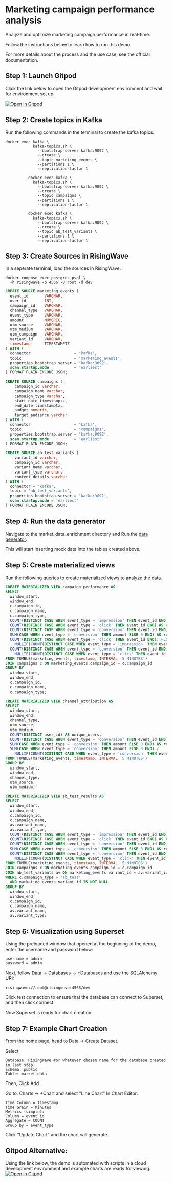 # Marketing campaign performance analysis

Analyze and optimize marketing campaign performance in real-time.

Follow the instructions below to learn how to run this demo. 

For more details about the process and the use case, see the official documentation.

## Step 1: Launch Gitpod

Click the link below to open the Gitpod development environment and wait for environment set up.

[![Open in Gitpod](https://gitpod.io/button/open-in-gitpod.svg)](https://gitpod.io/#https://github.com/tinytimcodes/awesome-stream-processing)

## Step 2: Create topics in Kafka

Run the following commands in the terminal to create the kafka topics.

```terminal
docker exec kafka \
            kafka-topics.sh \
              --bootstrap-server kafka:9092 \
              --create \
              --topic marketing_events \
              --partitions 1 \
              --replication-factor 1

          docker exec kafka \
            kafka-topics.sh \
              --bootstrap-server kafka:9092 \
              --create \
              --topic campaigns \
              --partitions 1 \
              --replication-factor 1
          
          docker exec kafka \
            kafka-topics.sh \
              --bootstrap-server kafka:9092 \
              --create \
              --topic ab_test_variants \
              --partitions 1 \
              --replication-factor 1
```

## Step 3: Create Sources in RisingWave

In a seperate terminal, load the sources in RisingWave.

```terminal
docker-compose exec postgres psql \
  -h risingwave -p 4566 -U root -d dev
```

```sql
CREATE SOURCE marketing_events (
  event_id       VARCHAR,
  user_id        INT,
  campaign_id    VARCHAR,
  channel_type   VARCHAR,
  event_type     VARCHAR,
  amount         NUMERIC,
  utm_source     VARCHAR,
  utm_medium     VARCHAR,
  utm_campaign   VARCHAR,
  variant_id     VARCHAR,
  timestamp      TIMESTAMPTZ
) WITH (
  connector                   = 'kafka',
  topic                       = 'marketing_events',
  properties.bootstrap.server = 'kafka:9092',
  scan.startup.mode           = 'earliest'
) FORMAT PLAIN ENCODE JSON;
```

```sql
CREATE SOURCE campaigns (
    campaign_id varchar,
    campaign_name varchar,
    campaign_type varchar,  
    start_date timestamptz,
    end_date timestamptz,
    budget numeric,
    target_audience varchar
) WITH (
  connector                   = 'kafka',
  topic                       = 'campaigns',
  properties.bootstrap.server = 'kafka:9092',
  scan.startup.mode           = 'earliest'
) FORMAT PLAIN ENCODE JSON;
```

```sql
CREATE SOURCE ab_test_variants (
    variant_id varchar,
    campaign_id varchar,
    variant_name varchar, 
    variant_type varchar,  
    content_details varchar
) WITH (
  connector = 'kafka',
  topic = 'ab_test_variants',
  properties.bootstrap.server = 'kafka:9092',
  scan.startup.mode = 'earliest'
) FORMAT PLAIN ENCODE JSON;
```


## Step 4: Run the data generator

Navigate to the market_data_enrichment directory and Run the [data generator](02-simple-demos/e_commerce/marketing_analysis/data_generator.py).

This will start inserting mock data into the tables created above.



## Step 5: Create materialized views

Run the following queries to create materialized views to analyze the data.

```sql
CREATE MATERIALIZED VIEW campaign_performance AS
SELECT
  window_start,
  window_end,
  c.campaign_id,
  c.campaign_name,
  c.campaign_type,
  COUNT(DISTINCT CASE WHEN event_type = 'impression' THEN event_id END) AS impressions,
  COUNT(DISTINCT CASE WHEN event_type = 'click' THEN event_id END) AS clicks,
  COUNT(DISTINCT CASE WHEN event_type = 'conversion' THEN event_id END) AS conversions,
  SUM(CASE WHEN event_type = 'conversion' THEN amount ELSE 0 END) AS revenue,
  COUNT(DISTINCT CASE WHEN event_type = 'click' THEN event_id END)::FLOAT /
    NULLIF(COUNT(DISTINCT CASE WHEN event_type = 'impression' THEN event_id END), 0) AS ctr,
  COUNT(DISTINCT CASE WHEN event_type = 'conversion' THEN event_id END)::FLOAT /
    NULLIF(COUNT(DISTINCT CASE WHEN event_type = 'click' THEN event_id END), 0) AS conversion_rate
FROM TUMBLE(marketing_events, timestamp, INTERVAL '5 MINUTES')
JOIN campaigns c ON marketing_events.campaign_id = c.campaign_id
GROUP BY
  window_start,
  window_end,
  c.campaign_id,
  c.campaign_name,
  c.campaign_type;
```

```sql
CREATE MATERIALIZED VIEW channel_attribution AS
SELECT
  window_start,
  window_end,
  channel_type,
  utm_source,
  utm_medium,
  COUNT(DISTINCT user_id) AS unique_users,
  COUNT(DISTINCT CASE WHEN event_type = 'conversion' THEN event_id END) AS conversions,
  SUM(CASE WHEN event_type = 'conversion' THEN amount ELSE 0 END) AS revenue,
  SUM(CASE WHEN event_type = 'conversion' THEN amount ELSE 0 END) /
    NULLIF(COUNT(DISTINCT CASE WHEN event_type = 'conversion' THEN event_id END), 0) AS avg_order_value
FROM TUMBLE(marketing_events, timestamp, INTERVAL '5 MINUTES')
GROUP BY
  window_start,
  window_end,
  channel_type,
  utm_source,
  utm_medium;
```

```sql
CREATE MATERIALIZED VIEW ab_test_results AS
SELECT
  window_start,
  window_end,
  c.campaign_id,
  c.campaign_name,
  av.variant_name,
  av.variant_type,
  COUNT(DISTINCT CASE WHEN event_type = 'impression' THEN event_id END) AS impressions,
  COUNT(DISTINCT CASE WHEN event_type = 'click' THEN event_id END) AS clicks,
  COUNT(DISTINCT CASE WHEN event_type = 'conversion' THEN event_id END) AS conversions,
  SUM(CASE WHEN event_type = 'conversion' THEN amount ELSE 0 END) AS revenue,
  COUNT(DISTINCT CASE WHEN event_type = 'conversion' THEN event_id END)::FLOAT /
    NULLIF(COUNT(DISTINCT CASE WHEN event_type = 'click' THEN event_id END), 0) AS conversion_rate
FROM TUMBLE(marketing_events, timestamp, INTERVAL '5 MINUTES')
JOIN campaigns c ON marketing_events.campaign_id = c.campaign_id
JOIN ab_test_variants av ON marketing_events.variant_id = av.variant_id
WHERE c.campaign_type = 'ab_test' 
  AND marketing_events.variant_id IS NOT NULL
GROUP BY
  window_start,
  window_end,
  c.campaign_id,
  c.campaign_name,
  av.variant_name,
  av.variant_type;
```

## Step 6: Visualization using Superset

Using the preloaded window that opened at the beginning of the demo, enter the username and password below:
```terminal
username = admin
password = admin
```

Next, follow Data -> Databases -> +Databases and use the SQLAlchemy URI:
```terminal
risingwave://root@risingwave:4566/dev
```
Click test connection to ensure that the database can connect to Superset, and then click connect. 

Now Superset is ready for chart creation. 

## Step 7: Example Chart Creation 

From the home page, head to Data -> Create Dataset.

Select
```terminal
Database: RisingWave #or whatever chosen name for the database created in last step.
Schema: public
Table: market_data
```
Then, Click Add. 

Go to: Charts -> +Chart and select "Line Chart"
In Chart Editor: 
```terminal
Time Column = Timestamp
Time Grain = Minutes
Metrics (simple):
Column = event_id
Aggregate = COUNT
Group by = event_type
```
Click "Update Chart" and the chart will generate. 

## Gitpod Alternative:
Using the link below, the demo is automated with scripts in a cloud development environment and example charts are ready for viewing.
[![Open in Gitpod](https://gitpod.io/button/open-in-gitpod.svg)](https://gitpod.io/new/#https://github.com/tinytimcodes/awesome-stream-processing/tree/main/02-simple-demos/e_commerce/marketing_analysis)
